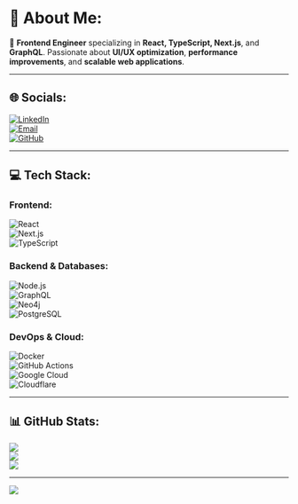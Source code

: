 # 💫 About Me:

🚀 **Frontend Engineer** specializing in **React, TypeScript, Next.js**, and **GraphQL**. Passionate about **UI/UX optimization**, **performance improvements**, and **scalable web applications**.

---

## 🌐 Socials:

[![LinkedIn](https://img.shields.io/badge/LinkedIn-%230077B5.svg?logo=linkedin&logoColor=white)](https://linkedin.com/in/jan-smrcka)  
[![Email](https://img.shields.io/badge/Email-D14836?logo=gmail&logoColor=white)](mailto:info@jansmrcka.dev)  
[![GitHub](https://img.shields.io/badge/GitHub-181717?logo=github&logoColor=white)](https://github.com/JanSmrcka)

---

## 💻 Tech Stack:

### **Frontend**:

![React](https://img.shields.io/badge/react-%2320232a.svg?style=for-the-badge&logo=react&logoColor=%2361DAFB)  
![Next.js](https://img.shields.io/badge/Next-black?style=for-the-badge&logo=next.js&logoColor=white)  
![TypeScript](https://img.shields.io/badge/typescript-%23007ACC.svg?style=for-the-badge&logo=typescript&logoColor=white)

### **Backend & Databases**:

![Node.js](https://img.shields.io/badge/Node.js-43853D?style=for-the-badge&logo=node.js&logoColor=white)  
![GraphQL](https://img.shields.io/badge/-GraphQL-E10098?style=for-the-badge&logo=graphql&logoColor=white)  
![Neo4j](https://img.shields.io/badge/neo4j-%230091D3.svg?style=for-the-badge&logo=neo4j&logoColor=white)  
![PostgreSQL](https://img.shields.io/badge/postgresql-%23336791.svg?style=for-the-badge&logo=postgresql&logoColor=white)

### **DevOps & Cloud**:

![Docker](https://img.shields.io/badge/docker-%230db7ed.svg?style=for-the-badge&logo=docker&logoColor=white)  
![GitHub Actions](https://img.shields.io/badge/GitHub%20Actions-%232671E5.svg?style=for-the-badge&logo=githubactions&logoColor=white)  
![Google Cloud](https://img.shields.io/badge/GoogleCloud-%234285F4.svg?style=for-the-badge&logo=google-cloud&logoColor=white)  
![Cloudflare](https://img.shields.io/badge/Cloudflare-F38020?style=for-the-badge&logo=Cloudflare&logoColor=white)

---

## 📊 GitHub Stats:

![](https://github-readme-stats.vercel.app/api?username=JanSmrcka&theme=dark&hide_border=false&include_all_commits=false&count_private=false)  
![](https://github-readme-streak-stats.herokuapp.com/?user=JanSmrcka&theme=dark&hide_border=false)  
![](https://github-readme-stats.vercel.app/api/top-langs/?username=JanSmrcka&theme=dark&hide_border=false&include_all_commits=false&count_private=false&layout=compact)

---

[![](https://visitcount.itsvg.in/api?id=JanSmrcka&icon=0&color=0)](https://visitcount.itsvg.in)

<!-- Proudly created with GPRM ( https://gprm.itsvg.in ) -->
 
